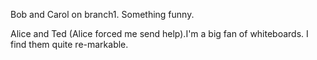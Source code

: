 Bob and Carol on branch1. Something funny. 

Alice and Ted (Alice forced me send help).I'm a big fan of whiteboards. I find them quite re-markable.

